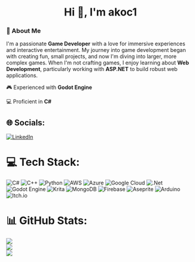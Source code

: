 <h1 align="center">Hi 👋, I'm akoc1</h1>

### 🚀 About Me

I'm a passionate **Game Developer** with a love for immersive experiences and interactive entertainment. My journey into game development began with creating fun, small projects, and now I'm diving into larger, more complex games. When I'm not crafting games, I enjoy learning about **Web Development**, particularly working with **ASP.NET** to build robust web applications.

🎮 Experienced with **Godot Engine**

💻 Proficient in **C#**

## 🌐 Socials:
[![LinkedIn](https://img.shields.io/badge/LinkedIn-%230077B5.svg?logo=linkedin&logoColor=white)](https://linkedin.com/in/akoc1) 

# 💻 Tech Stack:
![C#](https://img.shields.io/badge/c%23-%23239120.svg?style=flat&logo=csharp&logoColor=white) ![C++](https://img.shields.io/badge/c++-%2300599C.svg?style=flat&logo=c%2B%2B&logoColor=white) ![Python](https://img.shields.io/badge/python-3670A0?style=flat&logo=python&logoColor=ffdd54) ![AWS](https://img.shields.io/badge/AWS-%23FF9900.svg?style=flat&logo=amazon-aws&logoColor=white) ![Azure](https://img.shields.io/badge/azure-%230072C6.svg?style=flat&logo=microsoftazure&logoColor=white) ![Google Cloud](https://img.shields.io/badge/GoogleCloud-%234285F4.svg?style=flat&logo=google-cloud&logoColor=white) ![.Net](https://img.shields.io/badge/.NET-5C2D91?style=flat&logo=.net&logoColor=white) ![Godot Engine](https://img.shields.io/badge/GODOT-%23FFFFFF.svg?style=flat&logo=godot-engine) ![Krita](https://img.shields.io/badge/Krita-203759?style=flat&logo=krita&logoColor=EEF37B) ![MongoDB](https://img.shields.io/badge/MongoDB-%234ea94b.svg?style=flat&logo=mongodb&logoColor=white) ![Firebase](https://img.shields.io/badge/firebase-a08021?style=flat&logo=firebase&logoColor=ffcd34) ![Aseprite](https://img.shields.io/badge/Aseprite-FFFFFF?style=flat&logo=Aseprite&logoColor=#7D929E) ![Arduino](https://img.shields.io/badge/-Arduino-00979D?style=flat&logo=Arduino&logoColor=white) ![Itch.io](https://img.shields.io/badge/Itch-%23FF0B34.svg?style=flat&logo=Itch.io&logoColor=white)
# 📊 GitHub Stats:
![](https://github-readme-stats.vercel.app/api?username=akoc1&theme=dark&hide_border=true&include_all_commits=false&count_private=true)<br/>
![](https://nirzak-streak-stats.vercel.app/?user=akoc1&theme=dark&hide_border=true)<br/>
![](https://github-readme-stats.vercel.app/api/top-langs/?username=akoc1&theme=dark&hide_border=true&include_all_commits=false&count_private=true&layout=compact)
